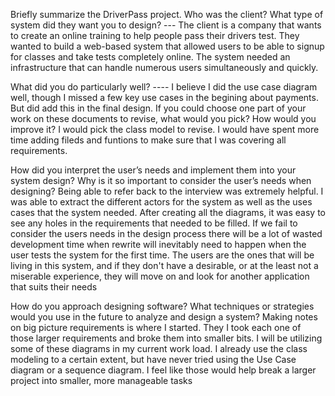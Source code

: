 
Briefly summarize the DriverPass project. Who was the client? What type of system did they want you to design? ---
The client is a company that wants to create an online training to help people pass their drivers test. They wanted to 
build a web-based system that allowed users to be able to signup for classes and take tests completely online. The system needed
an infrastructure that can handle numerous users simultaneously and quickly. 

What did you do particularly well? ---- 
I believe I did the use case diagram well, though I missed a few key use cases in the begining about payments. But did add this in the final design.
If you could choose one part of your work on these documents to revise, what would you pick? How would you improve it?
I would pick the class model to revise. I would have spent more time adding fileds and funtions to make sure that I was 
covering all requirements. 

How did you interpret the user’s needs and implement them into your system design? Why is it so important to consider the user’s needs when designing?
Being able to refer back to the interview was extremely helpful. I was able to extract the different actors for the system as well as the uses cases 
that the system needed. After creating all the diagrams, it was easy to see any holes in the requirements that needed to be filled. 
If we fail to consider the users needs in the design process there will be a lot of wasted development time when rewrite will inevitably need to happen when the 
user tests the system for the first time. The users are the ones that will be living in this system, and if they don't have a desirable, or at the least not a miserable
experience, they will move on and look for another application that suits their needs 

How do you approach designing software? What techniques or strategies would you use in the future to analyze and design a system?
Making notes on big picture requirements is where I started. They I took each one of those larger requirements and broke them into smaller bits. 
I will be utilizing some of these diagrams in my current work load. I already use the class modeling to a certain extent, but have never 
tried using the Use Case diagram or a sequence diagram. I feel like those would help break a larger project into smaller, more manageable tasks
